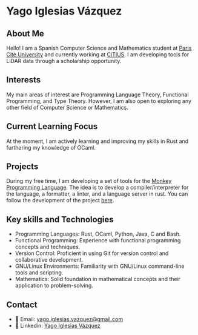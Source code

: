 # Yago Iglesias Vázquez

## About Me

Hello! I am a Spanish Computer Science and Mathematics student at [Paris Cité University](https://u-paris.fr/en/) and currently working at [CiTIUS](https://citius.gal/). I am developing tools for LiDAR data through a scholarship opportunity.

## Interests

My main areas of interest are Programming Language Theory, Functional Programming, and Type Theory. However, I am also open to exploring any other field of Computer Science or Mathematics.

## Current Learning Focus

At the moment, I am actively learning and improving my skills in Rust and furthering my knowledge of OCaml.

## Projects

During my free time, I am developing a set of tools for the [Monkey Programming Language](https://monkeylang.org/).
The idea is to develop a compiler/interpreter for the language, a formatter, a linter, and a language server in rust. You can follow
the development of the project [here](https://github.com/Yag000/monkey-rs).

## Key skills and Technologies

- Programming Languages: Rust, OCaml, Python, Java, C and Bash.
- Functional Programming: Experience with functional programming concepts and techniques.
- Version Control: Proficient in using Git for version control and collaborative development.
- GNU/Linux Environments: Familiarity with GNU/Linux command-line tools and scripting.
- Mathematics: Solid foundation in mathematical concepts and their application to problem-solving.

## Contact

- 📧 Email: <yago.iglesias.vazquez@gmail.com>
- 📝 Linkedin: [Yago Iglesias Vázquez](https://www.linkedin.com/in/yago-iglesias-vázquez-118a58284)
